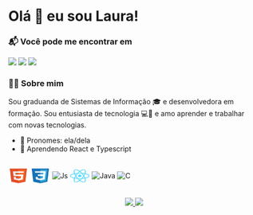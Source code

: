 # Olá 👋 eu sou Laura!

### 📬 Você pode me encontrar em
<div> 
  <a href="https://www.linkedin.com/in/laurapelaezmuller" target="_blank"><img src="https://img.shields.io/badge/-LinkedIn-%230077B5?style=for-the-badge&logo=linkedin&logoColor=white" target="_blank"></a>   
  <a href="https://instagram.com/lpmuller" target="_blank"><img src="https://img.shields.io/badge/-Instagram-%23E4405F?style=for-the-badge&logo=instagram&logoColor=white" target="_blank"></a>
  <a href = "mailto:lpmuller95@gmail.com"><img src="https://img.shields.io/badge/-Gmail-%23333?style=for-the-badge&logo=gmail&logoColor=white" target="_blank"></a>
  
</div>

### 👩‍🦳 Sobre mim 
Sou graduanda de Sistemas de Informação 🎓 e desenvolvedora em formação. Sou entusiasta de tecnologia 💻💓 e amo aprender e trabalhar com novas tecnologias.

- 🙂 Pronomes: ela/dela
- 🌱 Aprendendo React e Typescript

<div style="display: inline_block"><br>  
  <img align="center" alt="HTML" height="30" width="40" src="https://raw.githubusercontent.com/devicons/devicon/master/icons/html5/html5-original.svg">
  <img align="center" alt="CSS" height="30" width="40" src="https://raw.githubusercontent.com/devicons/devicon/master/icons/css3/css3-original.svg">
  <img align="center" alt="Js" height="30" width="40" src="https://cdn.jsdelivr.net/gh/devicons/devicon/icons/javascript/javascript-plain.svg">
  <img align="center" alt="React" height="30" width="40" src="https://raw.githubusercontent.com/devicons/devicon/master/icons/react/react-original.svg">
  <img align="center" alt="Java" height="30" width="40" src="https://cdn.jsdelivr.net/gh/devicons/devicon/icons/java/java-original.svg">
  <img align="center" alt="C" height="30" width="40" src="https://cdn.jsdelivr.net/gh/devicons/devicon/icons/c/c-original.svg">
</div>

##

<div align="center">
  <a href="https://github.com/lpmuller">
  <img height="180em" src="https://github-readme-stats.vercel.app/api?username=lpmuller&show_icons=true&theme=dracula&include_all_commits=true&count_private=true"/>
  <img height="180em" src="https://github-readme-stats.vercel.app/api/top-langs/?username=lpmuller&layout=compact&langs_count=7&theme=dracula"/>
</div>
  
  ##
